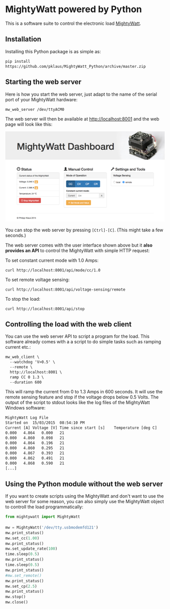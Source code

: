 MightyWatt powered by Python
============================

This is a software suite to control the electronic load [MightyWatt][].


Installation
------------

Installing this Python package is as simple as:

    pip install https://github.com/pklaus/MightyWatt_Python/archive/master.zip

Starting the web server
-----------------------

Here is how you start the web server, just adapt
to the name of the serial port of your MightyWatt hardware:

    mw_web_server /dev/ttyACM0

The web server will then be available at <http://localhost:8001>
and the web page will look like this:

![screenshot of the web interface](./docs/web-screenshot.png)

You can stop the web server by pressing `[Ctrl]-[C]`. (This might take a few seconds.)

The web server comes with the user interface shown above but it **also provides
an API** to control the MightyWatt with simple HTTP request:

To set constant current mode with 1.0 Amps:

    curl http://localhost:8001/api/mode/cc/1.0

To set remote voltage sensing:

    curl http://localhost:8001/api/voltage-sensing/remote

To stop the load:

    curl http://localhost:8001/api/stop

Controlling the load with the web client
----------------------------------------

You can use the web server API to script a program for the load.
This software already comes with a a script to do simple tasks such as ramping current etc.:

    mw_web_client \
      --watchdog 'V>0.5' \
      --remote \
      http://localhost:8001 \
      ramp CC 0 1.3 \
      --duration 600

This will ramp the current from 0 to 1.3 Amps in 600 seconds.
It will use the remote sensing feature and stop if the voltage drops below 0.5 Volts.
The output of the script to stdout looks like the log files of the MightyWatt Windows software:

    MightyWatt Log File
    Started on	15/03/2015	08:54:10 PM
    Current [A]	Voltage [V]	Time since start [s]	Temperature [deg C]
    0.000	4.864	0.000	21
    0.000	4.860	0.098	21
    0.000	4.864	0.196	21
    0.000	4.860	0.295	21
    0.000	4.867	0.393	21
    0.000	4.862	0.491	21
    0.000	4.868	0.590	21
    [...]

Using the Python module without the web server
----------------------------------------------

If you want to create scripts using the MightyWatt and don't want to
use the web server for some reason, you can also simply use the
MightyWatt object to controll the load programmatically:

```python
from mightywatt import MightyWatt

mw = MightyWatt('/dev/tty.usbmodemfd121')
mw.print_status()
mw.set_cc(1.00)
mw.print_status()
mw.set_update_rate(100)
time.sleep(0.5)
mw.print_status()
time.sleep(0.5)
mw.print_status()
#mw.set_remote()
mw.print_status()
mw.set_cp(2.5)
mw.print_status()
mw.stop()
mw.close()
```

[MightyWatt]: http://kaktuscircuits.blogspot.cz/2014/07/mightywatt-revison-2-now-50-mightier.html

